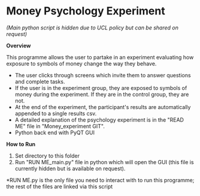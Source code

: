 # Money Psychology Experiment
*(Main python script is hidden due to UCL policy but can be shared on request)*

**Overview**

This programme allows the user to partake in an experiment evaluating how exposure to symbols of money change the way they behave. 
* The user clicks through screens which invite them to answer questions and complete tasks. 
* If the user is in the experiment group, they are exposed to symbols of money during the experiment. If they are in the control group, they are not.
* At the end of the experiment, the participant's results are automatically appended to a single results csv. 
* A detailed explanation of the psychology experiment is in the "READ ME" file in "Money_experiment GIT".
* Python back end with PyQT GUI

**How to Run**

1. Set directory to this folder
2. Run "RUN ME_main.py" file in python which will open the GUI (this file is currently hidden but is available on request).

*RUN ME.py is the only file you need to interact with to run this programme; the rest of the files are linked via this script
